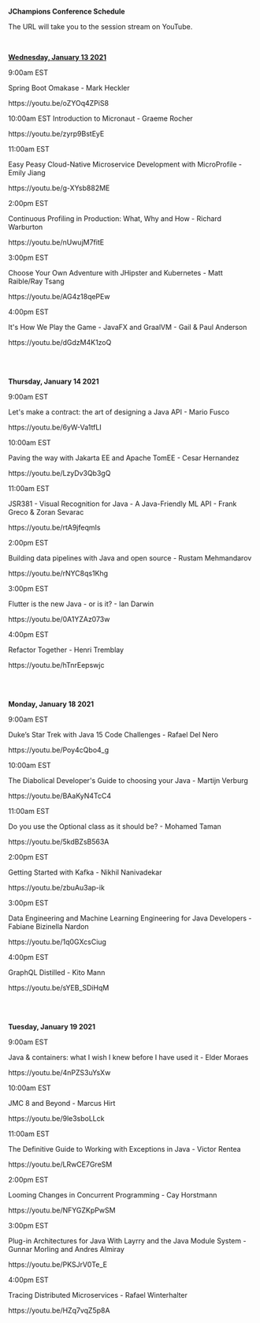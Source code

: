 
</HEAD>

<BODY>
<DIV id="page_1">
<DIV id="p1dimg1">


<DIV id="id1_1">
<b><P class="p0 ft0">JChampions Conference Schedule</P></b>
<P class="p1 ft1">The URL will take you to the session stream on YouTube.</P>
<br>
<b><P class="p2 ft1"><u>Wednesday, January 13 2021</u></P></b>
<P class="p3 ft2">9:00am EST</P>
<P class="p4 ft2">Spring Boot Omakase - Mark Heckler</P>
<P class="p6 ft3">https://youtu.be/oZYOq4ZPiS8</P>
<P class="p7 ft4">10:00am EST Introduction to Micronaut - Graeme Rocher</P>
<P class="p8 ft3">https://youtu.be/zyrp9BstEyE</P>
<P class="p5 ft2">11:00am EST</P>
<P class="p9 ft5">Easy Peasy <NOBR>Cloud-Native</NOBR> Microservice Development with MicroProfile - Emily Jiang</P>
<P class="p10 ft3"><NOBR>https://youtu.be/g-XYsb882ME</NOBR></P>
<P class="p5 ft2">2:00pm EST</P>
<P class="p5 ft2">Continuous Profiling in Production: What, Why and How - Richard Warburton</P>
<P class="p11 ft3">https://youtu.be/nUwujM7fitE</P>
<P class="p5 ft2">3:00pm EST</P>
<P class="p12 ft6">Choose Your Own Adventure with JHipster and Kubernetes - Matt Raible/Ray Tsang</P>
<P class="p11 ft3">https://youtu.be/AG4z18qePEw</P>
<P class="p5 ft2">4:00pm EST</P>
<P class="p5 ft2">It's How We Play the Game - JavaFX and GraalVM - Gail & Paul Anderson</P>
<P class="p11 ft3">https://youtu.be/dGdzM4K1zoQ</P>
<br>
<br>
<b><P class="p15 ft1">Thursday, January 14 2021</P></b>
<P class="p16 ft2">9:00am EST</P>
<P class="p17 ft5">Let's make a contract: the art of designing a Java API - Mario Fusco</P>
<P class="p18 ft3"><NOBR>https://youtu.be/6yW-Va1tfLI</NOBR></P>
<P class="p19 ft2">10:00am EST</P>
<P class="p20 ft5">Paving the way with Jakarta EE and Apache TomEE - Cesar Hernandez</P>
<P class="p18 ft3">https://youtu.be/LzyDv3Qb3gQ</P>
<P class="p19 ft2">11:00am EST</P>
<P class="p21 ft6">JSR381 - Visual Recognition for Java - A <NOBR>Java-Friendly</NOBR> ML API - Frank Greco & Zoran Sevarac</P>
<P class="p22 ft3">https://youtu.be/rtA9jfeqmIs</P>
<P class="p19 ft2">2:00pm EST</P>
<P class="p23 ft6">Building data pipelines with Java and open source - Rustam Mehmandarov</P>
<P class="p22 ft3">https://youtu.be/rNYC8qs1Khg</P>
<P class="p19 ft2">3:00pm EST</P>
<P class="p24 ft6">Flutter is the new Java - or is it? - Ian Darwin</P>
<P class="p22 ft3">https://youtu.be/0A1YZAz073w</P>
<P class="p19 ft2">4:00pm EST</P>
<P class="p19 ft2">Refactor Together - Henri Tremblay</P>
<P class="p26 ft3">https://youtu.be/hTnrEepswjc</P>
<br>
<br>
<b><P class="p15 ft1">Monday, January 18 2021</P></b>
<P class="p27 ft2">9:00am EST</P>
<P class="p28 ft5">Duke’s Star Trek with Java 15 Code Challenges - Rafael Del Nero</P>
<P class="p18 ft3">https://youtu.be/Poy4cQbo4_g</P>
<P class="p29 ft2">10:00am EST</P>
<P class="p30 ft5">The Diabolical Developer's Guide to choosing your Java - Martijn Verburg</P>
<P class="p18 ft3">https://youtu.be/BAaKyN4TcC4</P>
<P class="p19 ft2">11:00am EST</P>
<P class="p31 ft5">Do you use the Optional class as it should be? - Mohamed Taman</P>
<P class="p18 ft3">https://youtu.be/5kdBZsB563A</P>
<P class="p19 ft2">2:00pm EST</P>
<P class="p32 ft6">Getting Started with Kafka - Nikhil Nanivadekar</P>
<P class="p22 ft3"><NOBR>https://youtu.be/zbuAu3ap-ik</NOBR></P>
<P class="p19 ft2">3:00pm EST</P>
<P class="p33 ft6">Data Engineering and Machine Learning Engineering for Java Developers - Fabiane Bizinella Nardon</P>
<P class="p22 ft3">https://youtu.be/1q0GXcsCiug</P>
<P class="p19 ft2">4:00pm EST</P>
<P class="p19 ft2">GraphQL Distilled - Kito Mann</P>
<P class="p26 ft3">https://youtu.be/sYEB_SDiHqM</P>
<br>
<br>
<b><P class="p15 ft1">Tuesday, January 19 2021</P></b>
<P class="p16 ft2">9:00am EST</P>
<P class="p34 ft5">Java & containers: what I wish I knew before I have used it - Elder Moraes</P>
<P class="p18 ft3">https://youtu.be/4nPZS3uYsXw</P>
<P class="p19 ft2">10:00am EST</P>
<P class="p19 ft2">JMC 8 and Beyond - Marcus Hirt</P>
<P class="p22 ft3">https://youtu.be/9le3sboLLck</P>
<P class="p19 ft2">11:00am EST</P>
<P class="p35 ft6">The Definitive Guide to Working with Exceptions in Java - Victor Rentea</P>
<P class="p22 ft3">https://youtu.be/LRwCE7GreSM</P>
<P class="p19 ft2">2:00pm EST</P>
<P class="p19 ft2">Looming Changes in Concurrent Programming - Cay Horstmann</P>
<P class="p22 ft3">https://youtu.be/NFYGZKpPwSM</P>
<P class="p19 ft2">3:00pm EST</P>
<P class="p36 ft6"><NOBR>Plug-in</NOBR> Architectures for Java With Layrry and the Java Module System - Gunnar Morling and Andres Almiray</P>
<P class="p22 ft3">https://youtu.be/PKSJrV0Te_E</P>
<P class="p19 ft2">4:00pm EST</P>
<P class="p19 ft2">Tracing Distributed Microservices - Rafael Winterhalter</P>
<P class="p26 ft3">https://youtu.be/HZq7vqZ5p8A</P>
</DIV>
<DIV id="id4_2">
</DIV>
</DIV>
</BODY>
</HTML>
